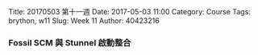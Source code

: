Title: 20170503 第十一週
Date: 2017-05-03 11:00
Category: Course
Tags: brython, w11
Slug: Week 11
Author: 40423216

<h3>Fossil SCM 與 Stunnel 啟動整合</h3>




